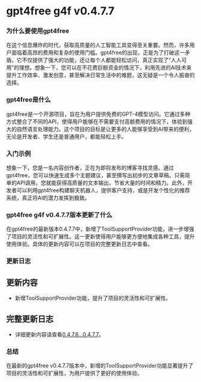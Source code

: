 # gpt4free g4f v0.4.7.7
### 为什么要使用gpt4free

在这个信息爆炸的时代，获取高质量的人工智能工具变得至关重要。然而，许多用户面临着高昂的费用和复杂的使用门槛。gpt4free的出现，正是为了打破这一矛盾。它不仅提供了强大的功能，还让每个人都能轻松访问，真正实现了“人人可用”的理想。想象一下，您可以在不花费巨额资金的情况下，利用先进的AI技术来提升工作效率、激发创意，甚至解决日常生活中的难题，这无疑是一个令人振奋的选择。

### gpt4free是什么

gpt4free是一个开源项目，旨在为用户提供免费的GPT-4模型访问。它通过多种方式整合了不同的API，使得用户能够在不需要支付高额费用的情况下，体验到强大的自然语言处理能力。这个项目的目标是让更多的人能够享受到AI带来的便利，无论是开发者、学生还是普通用户，都能轻松上手。

### 入门示例

想象一下，您是一名内容创作者，正在为即将发布的博客寻找灵感。通过gpt4free，您可以快速生成多个主题建议，甚至撰写出初步的文章草稿。只需简单的API调用，您就能获得高质量的文本输出，节省大量的时间和精力。此外，开发者可以利用gpt4free构建聊天机器人，提供客户支持，或是开发个性化的推荐系统，真正将AI的潜力发挥到极致。

### gpt4free g4f v0.4.7.7版本更新了什么

在gpt4free的最新版本0.4.7.7中，新增了ToolSupportProvider功能，进一步增强了项目的灵活性和可扩展性。这一更新使得用户能够更方便地集成各种工具，提升使用体验。具体的更新内容可以在项目的完整更新日志中查看。

### 更新日志

## 更新内容
- 新增ToolSupportProvider功能，提升了项目的灵活性和可扩展性。

## 完整更新日志
- 详细更新内容请查看[0.4.7.6...0.4.7.7](https://github.com/xtekky/gpt4free/compare/0.4.7.6...0.4.7.7)。

### 总结

在最新的gpt4free v0.4.7.7版本中，新增的ToolSupportProvider功能显著提升了项目的灵活性和可扩展性，为用户提供了更好的使用体验。